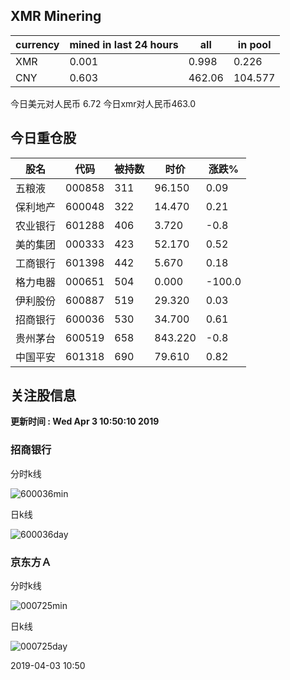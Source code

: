 ## XMR Minering

|currency|mined in last 24 hours|all|in pool|
|---|---|---|---|
|XMR|0.001|0.998|0.226|
|CNY|0.603|462.06|104.577|

今日美元对人民币 6.72	今日xmr对人民币463.0


## 今日重仓股 

|股名|代码|被持数|时价|涨跌%|
|---|---|---|---|---|
|五粮液|000858|311|96.150|0.09|
|保利地产|600048|322|14.470|0.21|
|农业银行|601288|406|3.720|-0.8|
|美的集团|000333|423|52.170|0.52|
|工商银行|601398|442|5.670|0.18|
|格力电器|000651|504|0.000|-100.0|
|伊利股份|600887|519|29.320|0.03|
|招商银行|600036|530|34.700|0.61|
|贵州茅台|600519|658|843.220|-0.8|
|中国平安|601318|690|79.610|0.82|

## 关注股信息
**更新时间 : Wed Apr  3 10:50:10 2019**
### 招商银行 
分时k线

![600036min](http://image.sinajs.cn/newchart/min/n/sh600036.gif)

日k线

![600036day](http://image.sinajs.cn/newchart/daily/n/sh600036.gif)

### 京东方Ａ 
分时k线

![000725min](http://image.sinajs.cn/newchart/min/n/sz000725.gif)

日k线

![000725day](http://image.sinajs.cn/newchart/daily/n/sz000725.gif)

2019-04-03 10:50